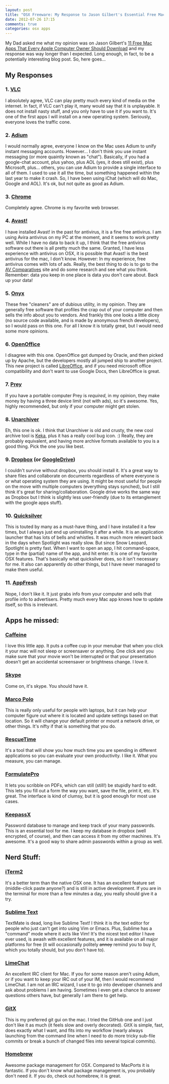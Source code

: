 ```yaml
---
layout: post
title: "OSX Freeware: My Response to Jason Gilbert's Essential Free Mac Apps Article"
date: 2012-07-26 17:15
comments: true
categories: osx apps
---
```


My Dad asked me what my opinion was on Jason Gilbert's  [11 Free Mac Apps That Every Apple Computer Owner Should Download](http://www.huffingtonpost.com/2012/07/19/free-mac-apps_n_1681084.html) and my response was way longer than I expected. Long enough, in fact, to be a potentially interesting blog post. So, here goes...
<!--more--> 
## My Responses 

### 1. [VLC](http://www.videolan.org/vlc/index.html) 

I absolutely agree, VLC can play pretty much every kind of media on the internet.  In fact, if VLC can't play it, many would say that it is unplayable. It does not install nasty stuff, and you only have to use it if you want to.  It's one of the first apps I will install on a new operating system.  Seriously, everyone loves the traffic cone.

### 2. [Adium](http://adium.im/) 

I would normally agree, everyone I know on the Mac uses Adium to unify instant messaging accounts.  However... I don't think you use instant messaging (or more quaintly known as "chat").  Basically, if you had a google-chat account, plus yahoo, plus AOL (yes, it does still exist), plus Microsoft, plus... others, you can use Adium to provide a single interface to all of them.  I used to use it all the time, but something happened within the last year to make it crash.  So, I have been using iChat (which will do Mac, Google and AOL). It's ok, but not quite as good as Adium.

### 3. [Chrome](http://chrome.google.com) 

Completely agree.  Chrome is my favorite web browser.

### 4. [Avast!](http://www.avast.com/) 

I have installed Avast! in the past for antivirus, it is a fine free antivirus.  I am using Avira antivirus on my PC at the moment, and it seems to work pretty well.  While I have no data to back it up, I think that the free antivirus software out there is all pretty much the same.  Granted, I have less experience with antivirus on OSX, it is possible that Avast! is the best antivirus for the mac, I don't know.  However: In my experience, free antivirus comes with lots of ads. Really, the best thing to do is to go to the [AV Comparatives](http://www.av-comparatives.org/) site and do some research and see what you think.  Remember: data you keep in one place is data you don't care about. Back up your data!

### 5. [Onyx](http://www.titanium.free.fr/forums.php) 

These free "cleaners" are of dubious utility, in my opinion.  They are generally free software that profiles the crap out of your computer and then sells the info about you to vendors. And frankly this one looks a little dicey (no source code available, and is made by anonymous french developers), so I would pass on this one.  For all I know it is totally great, but I would need some more opinions.

### 6. [OpenOffice](http://openoffice.org) 

I disagree with this one. OpenOffice got dumped by Oracle, and then picked up by Apache, but the developers mostly all jumped ship to another project.  This new project is called [LibreOffice](http://www.libreoffice.org/), and if you need microsoft office compatibility and don't want to use Google Docs, then LibreOffice is great.

### 7. [Prey](http://preyproject.com/) 

If you have a portable computer Prey is *required*, in my opinion, they make money by having a three device limit (not with ads), so it's awesome.  Yes, highly recommended, but only if your computer might get stolen.

### 8. [Unarchiver](http://unarchiver.c3.cx/) 

Eh, this one is ok.  I think that Unarchiver is old and crusty, the new cool archive tool is [Keka](http://www.kekaosx.com/en/), plus it has a really cool bug icon. :) Really, they are probably equivalent, and having more archive formats available to you is a good thing.  Pick the one you like best.

### 9.  [Dropbox](https://www.dropbox.com/) (or [GoogleDrive](https://drive.google.com)) 

I couldn't survive without dropbox, you should install it.  It's a great way to share files and collaborate on documents regardless of where everyone is or what operating system they are using. It might be most useful for people on the move with multiple computers (everything stays synched), but I still think it's great for sharing/collaboration.  Google drive works the same way as Dropbox but I think is slightly less user-friendly (due to its entanglement with the google apps stuff).

### 10. [Quicksilver](http://qsapp.com/) 

This is touted by many as a must-have thing, and I have installed it a few times, but I always just end up uninstalling it after a while. It is an application launcher that has lots of bells and whistles.  It was much more relevant back in the days when Spotlight was really slow.  But since Snow Leopard, Spotlight is pretty fast. When I want to open an app, I hit command-space, type in the (partial) name of the app, and hit enter.  It is one of my favorite OSX features. That's basically what quicksilver does, so it isn't necessary for me.  It also can apparently do other things, but I have never managed to make them useful.

### 11. [AppFresh](http://metaquark.de/appfresh/mac) 

Nope, I don't like it.  It just grabs info from your computer and sells that profile info to advertisers.  Pretty much every Mac app knows how to update itself, so this is irrelevant. 

## Apps he missed: 

### [Caffeine](http://lightheadsw.com/caffeine/)

I love this little app.  It puts a coffee cup in your menubar that when you click it your mac will not sleep or screensaver or anything.  One click and you make sure that your movie won't be interrupted or that your presentation doesn't get an accidental screensaver or brightness change.  I love it. 

### [Skype](http://www.skype.com/)

Come on, it's skype.  You should have it.

### [Marco Polo](http://www.symonds.id.au/marcopolo/)

This is really only useful for people with laptops, but it can help your computer figure out where it is located and update settings based on that location.  So it will change your default printer or mount a network drive, or other things.  It's nifty if that is something that you do. 

### [RescueTime](http://www.rescuetime.com/)

It's a tool that will show you how much time you are spending in different applications so you can evaluate your own productivity. I like it. What you measure, you can manage. 

### [FormulatePro](http://code.google.com/p/formulatepro/)

It lets you scribble on PDFs, which can still (still!) be stupidly hard to edit.  This lets you fill out a form the way you want, save the file, print it, etc.  It's great. The interface is kind of clumsy, but it is good enough for most use cases. 

### [KeepassX](http://www.keepassx.org/)

Password database to manage and keep track of your many passwords. This is an essential tool for me.  I keep my database in dropbox (well encrypted, of course), and then can access it from my other machines. It's awesome.  It's a good way to share admin passwords within a group as well. 

## Nerd Stuff: 

### [iTerm2](http://www.iterm2.com/)

It's a better term than the native OSX one. It has an excellent feature set (middle-click paste anyone?) and is still in active development.  If you are in the terminal for more than a few minutes a day, you really should give it a try. 

### [Sublime Text](http://www.sublimetext.com/)

TextMate is dead, long live Sublime Text!  I think it is *the* text editor for people who just can't get into using Vim or Emacs. Plus, Sublime has a "command" mode where it acts like Vim!  It's the nicest text editor I have ever used, is awash with excellent features, and it is available on all major platforms for free (it will occasionally politely ~~annoy~~ remind you to buy it, which you totally should, but you don't have to).

### [LimeChat](http://limechat.net/mac/)

An excellent IRC client for Mac. If you for some reason aren't using Adium, or if you want to keep your IRC out of your IM, then I would recommend LimeChat.  I am not an IRC wizard, I use it to go into developer channels and ask about problems I am having.  Sometimes I even get a chance to answer questions others have, but generally I am there to get help. 

### [GitX](http://gitx.frim.nl/)

This is my preferred git gui on the mac.  I tried the GitHub one and I just don't like it as much (it feels slow and overly decorated).  GitX is simple, fast, does exactly what I want, and fits into my workflow (nearly always launching from the command line when I need to do more tricky sub-file commits or break a bunch of changed files into several topical commits). 

### [Homebrew](http://mxcl.github.com/homebrew/)

Awesome package management for OSX.  Compared to MacPorts it is fantastic.  If you don't know what package management is, you probably don't need it.  If you do, check out homebrew, it is great.
